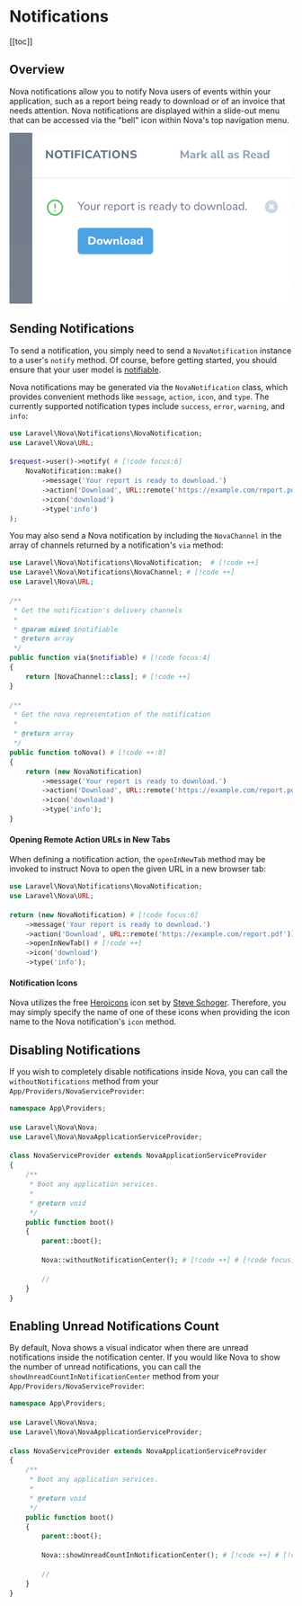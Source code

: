 # Notifications

[[toc]]

## Overview

Nova notifications allow you to notify Nova users of events within your application, such as a report being ready to download or of an invoice that needs attention. Nova notifications are displayed within a slide-out menu that can be accessed via the "bell" icon within Nova's top navigation menu.

![Notifications](./../img/notifications.png)

## Sending Notifications

To send a notification, you simply need to send a `NovaNotification` instance to a user's `notify` method. Of course, before getting started, you should ensure that your user model is [notifiable](https://laravel.com/docs/notifications).

Nova notifications may be generated via the `NovaNotification` class, which provides convenient methods like `message`, `action`, `icon`, and `type`. The currently supported notification types include `success`, `error`, `warning`, and `info`:

```php
use Laravel\Nova\Notifications\NovaNotification;
use Laravel\Nova\URL;

$request->user()->notify( # [!code focus:6]
    NovaNotification::make()
        ->message('Your report is ready to download.')
        ->action('Download', URL::remote('https://example.com/report.pdf'))
        ->icon('download')
        ->type('info')
);
```

You may also send a Nova notification by including the `NovaChannel` in the array of channels returned by a notification's `via` method:

```php
use Laravel\Nova\Notifications\NovaNotification;  # [!code ++]
use Laravel\Nova\Notifications\NovaChannel; # [!code ++]
use Laravel\Nova\URL;

/**
 * Get the notification's delivery channels
 * 
 * @param mixed $notifiable
 * @return array
 */
public function via($notifiable) # [!code focus:4]
{
    return [NovaChannel::class]; # [!code ++]
}

/**
 * Get the nova representation of the notification
 * 
 * @return array
 */
public function toNova() # [!code ++:8]
{
    return (new NovaNotification) 
        ->message('Your report is ready to download.')
        ->action('Download', URL::remote('https://example.com/report.pdf'))
        ->icon('download')
        ->type('info');
}
```

#### Opening Remote Action URLs in New Tabs

When defining a notification action, the `openInNewTab` method may be invoked to instruct Nova to open the given URL in a new browser tab:

```php
use Laravel\Nova\Notifications\NovaNotification;
use Laravel\Nova\URL;

return (new NovaNotification) # [!code focus:6]
    ->message('Your report is ready to download.')
    ->action('Download', URL::remote('https://example.com/report.pdf'))
    ->openInNewTab() # [!code ++]
    ->icon('download')
    ->type('info');
```

#### Notification Icons

Nova utilizes the free [Heroicons](https://v1.heroicons.com/) icon set by [Steve Schoger](https://twitter.com/steveschoger). Therefore, you may simply specify the name of one of these icons when providing the icon name to the Nova notification's `icon` method.

## Disabling Notifications

If you wish to completely disable notifications inside Nova, you can call the `withoutNotifications` method from your `App/Providers/NovaServiceProvider`: 

```php
namespace App\Providers;

use Laravel\Nova\Nova;
use Laravel\Nova\NovaApplicationServiceProvider;

class NovaServiceProvider extends NovaApplicationServiceProvider
{
    /**
     * Boot any application services.
     *
     * @return void
     */
    public function boot()
    {
        parent::boot();

        Nova::withoutNotificationCenter(); # [!code ++] # [!code focus]

        //
    }
}
```

## Enabling Unread Notifications Count

By default, Nova shows a visual indicator when there are unread notifications inside the notification center. 
If you would like Nova to show the number of unread notifications, you can call the `showUnreadCountInNotificationCenter` method from your `App/Providers/NovaServiceProvider`: 

```php
namespace App\Providers;

use Laravel\Nova\Nova;
use Laravel\Nova\NovaApplicationServiceProvider;

class NovaServiceProvider extends NovaApplicationServiceProvider
{
    /**
     * Boot any application services.
     *
     * @return void
     */
    public function boot()
    {
        parent::boot();

        Nova::showUnreadCountInNotificationCenter(); # [!code ++] # [!code focus]

        //
    }
}
```

